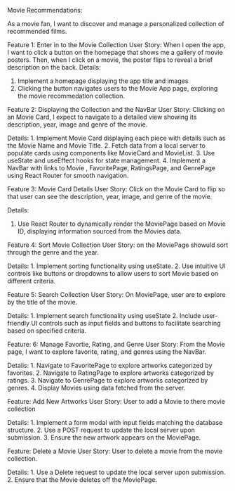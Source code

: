 Movie Recommendations:

As a movie fan, I want to discover and manage a personalized collection of recommended films.

Feature 1: Enter in to the Movie Collection
User Story: When I open the app, I want to click a button on the homepage that shows me a gallery of movie posters. Then, when I click on a movie, the poster flips to reveal a brief description on the back.
Details:

1.  Implement a homepage displaying the app title and images
2.  Clicking the button navigates users to the Movie App page, exploring the movie recommedation collection.

Feature 2: Displaying the Collection and the NavBar
User Story: Clicking on an Movie Card, I expect to navigate to a detailed view showing its description, year, image and genre of the movie.

Details: 1. Implement Movie Card displaying each piece with details such as the Movie Name and Movie Title. 2. Fetch data from a local server to populate cards using components like MovieCard and MovieList. 3. Use useState and useEffect hooks for state management. 4. Implement a NavBar with links to Movie , FavoritePage, RatingsPage, and GenrePage using React Router for smooth navigation.

Feature 3: Movie Card Details
User Story: Click on the Movie Card to flip so that user can see the description, year, image, and genre of the movie.

Details:

1. Use React Router to dynamically render the MoviePage based on Movie ID, displaying information sourced from the Movies data.

Feature 4: Sort Movie Collection
User Story: on the MoviePage showuld sort through the genre and the year.

Details: 1. Implement sorting functionality using useState. 2. Use intuitive UI controls like buttons or dropdowns to allow users to sort Movie based on different criteria.

Feature 5: Search Collection
User Story: On MoviePage, user are to explore by the title of the movie.

Details: 1. Implement search functionality using useState 2. Include user-friendly UI controls such as input fields and buttons to facilitate searching based on specified criteria.

Feature: 6: Manage Favortie, Rating, and Genre
User Story: From the Movie page, I want to explore favorite, rating, and genres using the NavBar.

Details: 1. Navigate to FavoritePage to explore artworks categorized by favorites. 2. Navigate to RatingPage to explore artworks categorized by ratings. 3. Navigate to GenrePage to explore artworks categorized by genres. 4. Display Movies using data fetched from the server.

Feature: Add New Artworks
User Story: User to add a Movie to there movie collection

Details: 1. Implement a form modal with input fields matching the database structure. 2. Use a POST request to update the local server upon submission. 3. Ensure the new artwork appears on the MoviePage.

Feature: Delete a Movie
User Story: User to delete a movie from the movie collection.

Details: 1. Use a Delete request to update the local server upon submission. 2. Ensure that the Movie deletes off the MoviePage.
